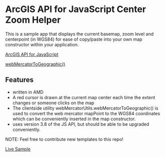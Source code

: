 # ArcGIS API for JavaScript Center Zoom Helper

This is a sample app that displays the current basemap, zoom level and centerpoint (in WGS84) for ease of copy/paste into your own map constructor within your application.

[ArcGIS API for JavaScript](https://developers.arcgis.com/javascript/)

[webMercatorToGeographic()](https://developers.arcgis.com/javascript/jsapi/esri.geometry.webmercatorutils-amd.html#webmercatortogeographic)

## Features

* written in AMD
* A red cursor is drawn at the current map center each time the extent changes or someone clicks on the map
* The clientside utility webMercatorUtils.webMercatorToGeographic() is used to convert the web mercator mapPoint to the WGS84 coordinates which can be conveniently inserted in the map constructor.
* uses version 3.8 of the JS API, but should be able to be upgraded conveniently.

NOTE: Feel free to contribute new templates to this repo!

[Live Sample](http://esri.github.io/developer-support/web-js/center-zoom-helper/index.html)
